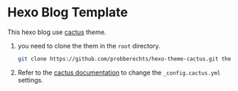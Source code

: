 # Hexo Blog Template

This hexo blog use [cactus](https://github.com/probberechts/hexo-theme-cactus) theme.

1. you need to clone the them in the `root` directory.

   ```bash
   git clone https://github.com/probberechts/hexo-theme-cactus.git themes/cactus
   ```

2. Refer to the [cactus documentation](https://github.com/probberechts/hexo-theme-cactus) to change the `_config.cactus.yml` settings.

